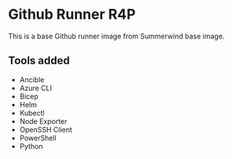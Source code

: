 # Github Runner R4P

This is a base Github runner image from Summerwind base image.

## Tools added
- Ancible
- Azure CLI
- Bicep
- Helm
- Kubectl
- Node Exporter
- OpenSSH Client
- PowerShell
- Python
